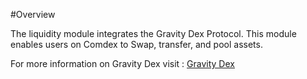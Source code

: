 #Overview

The liquidity module integrates the Gravity Dex Protocol. This module enables users on Comdex to Swap, transfer, and pool assets.

For more information on Gravity Dex visit : [Gravity Dex](https://cosmos.network/gravity-dex/)

